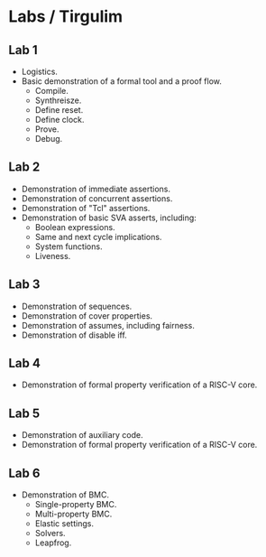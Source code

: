 # Labs / Tirgulim

## Lab 1
- Logistics.
- Basic demonstration of a formal tool and a proof flow.
  - Compile.
  - Synthreisze.
  - Define reset.
  - Define clock.
  - Prove.
  - Debug.

## Lab 2
- Demonstration of immediate assertions.
- Demonstration of concurrent assertions.
- Demonstration of "Tcl" assertions.
- Demonstration of basic SVA asserts, including:
  - Boolean expressions.
  - Same and next cycle implications.
  - System functions.
  - Liveness.

## Lab 3
- Demonstration of sequences.
- Demonstration of cover properties.
- Demonstration of assumes, including fairness.
- Demonstration of disable iff.

## Lab 4
- Demonstration of formal property verification of a RISC-V core.

## Lab 5
- Demonstration of auxiliary code.
- Demonstration of formal property verification of a RISC-V core.

## Lab 6
- Demonstration of BMC.
  - Single-property BMC.
  - Multi-property BMC.
  - Elastic settings.
  - Solvers.
  - Leapfrog.
